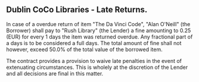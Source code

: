 Dublin CoCo Libraries - Late Returns.
----

In case of a overdue return of item "The Da Vinci Code", "Alan O'Neill" 
(the Borrower) shall pay to "Rush Library" (the Lender) a fine amounting 
to 0.25 (EUR) for every 1 days the item was returned overdue. Any fractional 
part of a days is to be considered a full days. The total amount of fine
shall not however, exceed 50.0% of the total value of the borrowed item.

The contract provides a provision to waive late penalties in the event of 
extenuating circumstances. This is wholely at the discretion of the Lender 
and all decisions are final in this matter.